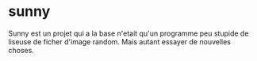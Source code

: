 # sunny
Sunny est un projet qui a la base n'etait qu'un programme peu stupide de liseuse de ficher d'image random.
Mais autant essayer de nouvelles choses.

